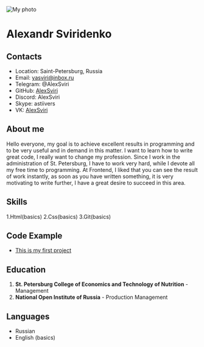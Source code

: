 ![My photo](/rsschool-cv/jpg/photo.jpg )
# Alexandr Sviridenko

## Contacts

* Location: Saint-Petersburg, Russia
* Email: yasviri@inbox.ru
* Telegram: @AlexSviri
* GitHub: [AlexSviri](https://github.com/AlexSviri)
* Discord: AlexSviri
* Skype: astiivers
* VK: [AlexSviri](https://vk.com/alexandr.sviridenko)

## About me

Hello everyone, my goal is to achieve excellent results in programming and to be very useful and in demand in this matter. I want to learn how to write great code, I really want to change my profession. Since I work in the administration of St. Petersburg, I have to work very hard, while I devote all my free time to programming. At Frontend, I liked that you can see the result of work instantly, as soon as you have written something, it is very motivating to write further, I have a great desire to succeed in this area.

## Skills
1.Html(basics)
2.Css(basics)
3.Git(basics)


## Code Example

* [This is my first project](https://github.com/AlexSviri/project1-Html-css)

## Education
1. **St. Petersburg College of Economics and Technology of Nutrition** - Management
2. **National Open Institute of Russia** - Production Management

## Languages
* Russian
* English (basics)
